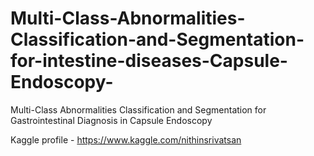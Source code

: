 # Multi-Class-Abnormalities-Classification-and-Segmentation-for-intestine-diseases-Capsule-Endoscopy-
Multi-Class Abnormalities Classification and Segmentation for Gastrointestinal Diagnosis in Capsule Endoscopy 

Kaggle profile - https://www.kaggle.com/nithinsrivatsan
